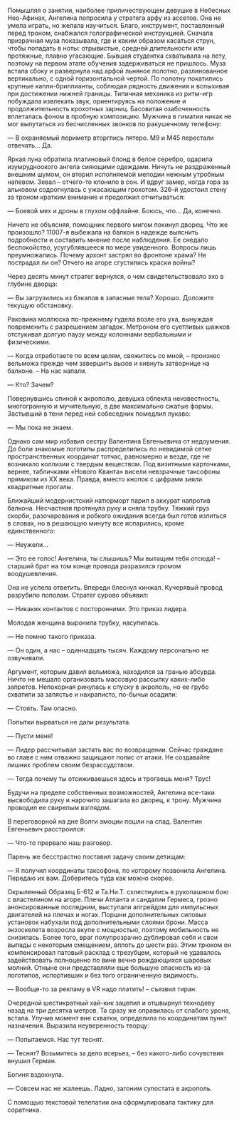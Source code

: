 Помышляя о занятии, наиболее приличествующем девушке в Небесных Нео-Афинах, Ангелина попросила у стратега арфу из ассетов. Она не умела играть, но желала научиться. Благо, инструмент, поставленный перед троном, снабжался голографической инструкцией. Сначала призрачная муза показывала, где и каким образом касаться струн, чтобы попадать в ноты: отрывистые, средней длительности или протяжные, плавно угасающие. Бывшая студентка схватывала на лету, поэтому на первом этапе обучения задерживаться не пришлось. Муза встала сбоку и развернула над арфой льняное полотно, разлинованное вертикально, с одной горизонтальной чертой. По полотну покатились крупные капли-бриллианты, соблюдая рядность движения и вспыхивая при достижении нижней границы. Типичная механика из ритм-игр побуждала извлекать звук, ориентируясь на положение и продолжительность крохотных зарниц. Басовитая озабоченность вплеталась фоном в пробную композицию. Мужчина в гиматии никак не мог выпутаться из бесчисленных звонков по ракушечному телефону:

— В охраняемый периметр вторглись пятеро. М9 и М45 перестали отвечать... Да.

Яркая луна обратила платиновый блонд в белое серебро, одарила изумрудноокого ангела сияющими одеждами. Ничуть не раздраженный внешним шумом, он вторил исполняемой мелодии нежным утробным напевом. Зевал – отчего-то клонило в сон. И вдруг замер, когда гора за альковом содрогнулась с ужасающим грохотом. 326-й удостоил стену за троном кратким внимание и продолжил отчитываться:

— Боевой мех и дроны в глухом оффлайне. Боюсь, что... Да, конечно.

Ничего не объясняя, помощник первого мигом покинул дворец. Что же произошло? 11007-я выбежала на балкон в надежде выяснить подробности и составить мнение после наблюдения. Ее снедало беспокойство, усугублявшееся по мере увиденного. Вопросы лишь преумножались. Почему архонт застрял во фронтоне храма? Не пострадал ли он? Отчего на агоре сгустились краски войны? 

Через десять минут стратег вернулся, о чем свидетельствовало эхо в глубине дворца:

— Вы загрузились из бэкапов в запасные тела? Хорошо. Доложите текущую обстановку.

Раковина моллюска по-прежнему гудела возле его уха, вынуждая повременить с разрешением загадок. Метроном его суетливых шажков отстукивал долгую паузу между колоннами вербальными и физическими.

— Когда отработаете по всем целям, свяжитесь со мной, – произнес вельможа прежде чем завершить вызов и кивнуть затворнице на балконе. – На нас напали.

— Кто? Зачем?

Повернувшись спиной к акрополю, девушка облекла неизвестность, многогранную и мучительную, в две максимально сжатые формы. Застывший в тени перед ней собеседник помедлил лукаво:

— Мы пока не знаем.

Однако сам мир избавил сестру Валентина Евгеньевича от недоумения. До боли знакомые логотипы распределились по невидимой сетке пространственных координат тотчас, равномерно и везде, где не возникало коллизии с твердым веществом. Под визитными карточками, вернее, табличками «Нового Кванта» висели невзрачные таксофоны прямиком из XX века. Правда, вместо кнопок с цифрами зияли квадратные прогалы.

Ближайший модернистский натюрморт парил в аккурат напротив балкона. Несчастная протянула руку и сняла трубку. Тяжкий груз скорби, разочарования и робкого ожидания всегда был готов излиться в словах, но в решающую минуту все испарились, кроме единственного:

— Неужели...

— Это ее голос! Ангелина, ты слышишь? Мы вытащим тебя отсюда! – старший брат на том конце провода разразился громом воодушевления.

Она не успела ответить. Впереди блеснул кинжал. Кучерявый провод разрубило пополам. Стратег сурово объявил:

— Никаких контактов с посторонними. Это приказ лидера.

Молодая женщина выронила трубку, насупилась.

— Не помню такого приказа.

— Он один, а нас – одиннадцать тысяч. Каждому персонально не озвучивали.

Аргумент, которым давил вельможа, находился за гранью абсурда. Ничто не мешало организовать массовую рассылку каких-либо запретов. Непокорная ринулась к спуску в акрополь, но ее грубо схватили за запястье и нахраписто, по-бычьи осадили:

— Стоять. Там опасно.

Попытки вырваться не дали результата.

— Пусти меня!

— Лидер рассчитывал застать вас по возвращении. Сейчас граждане во главе с ним отважно защищают полис от атаки. Не создавайте лишних проблем своим безрассудством.

— Тогда почему ты отсиживаешься здесь и трогаешь меня? Трус!

Будучи на пределе собственных возможностей, Ангелина все-таки высвободила руку и нарочито зашагала во дворец, к трону. Мужчина проводил ее свирепым взглядом.

В переговорной на дне Волги эмоции пошли на спад. Валентин Евгеньевич расстроился:

— Что-то прервало наш разговор.

Парень же бесстрастно поставил задачу своим детищам:

— Я получил координаты таксофона, по которому позвонила Ангелина. Передаю их вам. Доберитесь туда как можно скорее. 

Окрыленный Образец Б-612 и Та.Ни.Т. схлестнулись в рукопашном бою с властелином на агоре. Плечи Атланта и сандалии Гермеса, грозно анонсированные последним, выступали апгрейдом для импульсных двигателей на плечах и ногах. Поршни дополнительных силовых установок набухали под дополнительными слоями брони. Масса экзоскелета возросла вкупе с мощностью, поэтому мобильность не снизилась. Более того, враг полупрозрачно дублировал себя и свои выпады с некоторым смещением, вплоть до шести раз. Этим трюком он компенсировал патовый расклад с трезубцем, который не удавалось задействовать полноценно по вине вечно рождающихся шаровых молний. Отныне они представляли еще большую опасность из-за логотипов, испортивших и без того ограниченную видимость.

— Вообще-то за рекламу в VR надо платить! – съязвил тиран.

Очередной шестикратный хай-кик зацепил и отшвырнул технодеву назад на три десятка метров. Та сразу же оправилась от слабого урона, встала. Улучив момент вне схватки, определила по координатам пункт назначения. Выразила неуверенность творцу:

— Попытаемся. Нас тут теснят.

— Теснят? Возьмитесь за дело всерьез, – без какого-либо сочувствия внушил Герман.

Богиня вздохнула. 

— Совсем нас не жалеешь. Ладно, загоним супостата в акрополь.

С помощью текстовой телепатии она сформулировала тактику для соратника.
